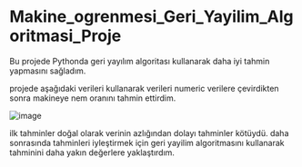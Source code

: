 # Makine_ogrenmesi_Geri_Yayilim_Algoritmasi_Proje

Bu projede Pythonda geri yayılım algoritası kullanarak daha iyi tahmin yapmasını sağladım.

projede aşağıdaki verileri kullanarak verileri numeric verilere çevirdikten sonra makineye nem oranını tahmin ettirdim.

![image](https://github.com/yilmaz-hcsm/Makine_ogrenmesi_Geri_Yayilim_Algoritmasi_Proje/assets/77545489/81982acd-4c90-4939-bd88-fde034a1ec3c)


ilk tahminler doğal olarak verinin azlığından dolayı tahminler kötüydü.
daha sonrasında tahminleri iyleştirmek için geri yayilim algoritmasını kullanarak tahminini daha yakın değerlere yaklaştırdım.
